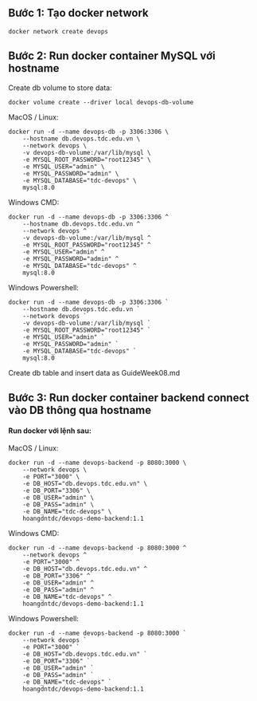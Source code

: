 ## Bước 1: Tạo docker network

```
docker network create devops
```

## Bước 2: Run docker container MySQL với hostname

Create db volume to store data:

```
docker volume create --driver local devops-db-volume
```


MacOS / Linux:

```
docker run -d --name devops-db -p 3306:3306 \
    --hostname db.devops.tdc.edu.vn \
    --network devops \
    -v devops-db-volume:/var/lib/mysql \
    -e MYSQL_ROOT_PASSWORD="root12345" \
    -e MYSQL_USER="admin" \
    -e MYSQL_PASSWORD="admin" \
    -e MYSQL_DATABASE="tdc-devops" \
    mysql:8.0
```

Windows CMD:

```
docker run -d --name devops-db -p 3306:3306 ^
    --hostname db.devops.tdc.edu.vn ^
    --network devops ^
    -v devops-db-volume:/var/lib/mysql ^
    -e MYSQL_ROOT_PASSWORD="root12345" ^
    -e MYSQL_USER="admin" ^
    -e MYSQL_PASSWORD="admin" ^
    -e MYSQL_DATABASE="tdc-devops" ^
    mysql:8.0
```

Windows Powershell:

```
docker run -d --name devops-db -p 3306:3306 `
    --hostname db.devops.tdc.edu.vn `
    --network devops `
    -v devops-db-volume:/var/lib/mysql `
    -e MYSQL_ROOT_PASSWORD="root12345" `
    -e MYSQL_USER="admin" `
    -e MYSQL_PASSWORD="admin" `
    -e MYSQL_DATABASE="tdc-devops" `
    mysql:8.0
```

Create db table and insert data as GuideWeek08.md

## Bước 3: Run docker container backend connect vào DB thông qua hostname

#### Run docker với lệnh sau:

MacOS / Linux:

```
docker run -d --name devops-backend -p 8080:3000 \
    --network devops \
    -e PORT="3000" \
    -e DB_HOST="db.devops.tdc.edu.vn" \
    -e DB_PORT="3306" \
    -e DB_USER="admin" \
    -e DB_PASS="admin" \
    -e DB_NAME="tdc-devops" \
    hoangdntdc/devops-demo-backend:1.1
```

Windows CMD:

```
docker run -d --name devops-backend -p 8080:3000 ^
    --network devops ^
    -e PORT="3000" ^
    -e DB_HOST="db.devops.tdc.edu.vn" ^
    -e DB_PORT="3306" ^
    -e DB_USER="admin" ^
    -e DB_PASS="admin" ^
    -e DB_NAME="tdc-devops" ^
    hoangdntdc/devops-demo-backend:1.1
```

Windows Powershell:

```
docker run -d --name devops-backend -p 8080:3000 `
    --network devops `
    -e PORT="3000" `
    -e DB_HOST="db.devops.tdc.edu.vn" `
    -e DB_PORT="3306" `
    -e DB_USER="admin" `
    -e DB_PASS="admin" `
    -e DB_NAME="tdc-devops" `
    hoangdntdc/devops-demo-backend:1.1
```